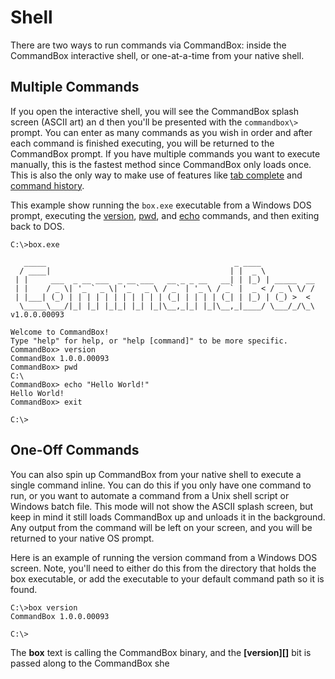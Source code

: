 # Shell

There are two ways to run commands via CommandBox: inside the CommandBox interactive
shell, or one-at-a-time from your native shell.

## Multiple Commands

If you open the interactive shell, you will see the CommandBox splash screen (ASCII
art) an d then you'll be presented with the `commandbox\>` prompt.
You can enter as many commands as you wish in order and after each
command is finished executing, you will be returned to the CommandBox
prompt. If you have multiple commands you want to execute manually, this
is the fastest method since CommandBox only loads once. This is also the
only way to make use of features like [tab complete](usage/tab_completion.md) and [command
history](usage/command_history.md).

This example show running the `box.exe` executable from a Windows DOS
prompt, executing the [version](http://apidocs.ortussolutions.com/commandbox/1.0.0/index.html?commandbox/system/commands/version.html), [pwd](http://apidocs.ortussolutions.com/commandbox/1.0.0/index.html?commandbox/system/commands/pwd.html), and [echo](http://apidocs.ortussolutions.com/commandbox/1.0.0/index.html?commandbox/system/commands/echo.html) commands, and
then exiting back to DOS.

``` {.javascript}
C:\>box.exe

   _____                                          _ ____            
  / ____|                                        | |  _ \           
 | |     ___  _ __ ___  _ __ ___   __ _ _ __   __| | |_) | _____  __
 | |    / _ \| '_ ` _ \| '_ ` _ \ / _` | '_ \ / _` |  _ < / _ \ \/ /
 | |___| (_) | | | | | | | | | | | (_| | | | | (_| | |_) | (_) >  < 
  \_____\___/|_| |_| |_|_| |_| |_|\__,_|_| |_|\__,_|____/ \___/_/\_\  v1.0.0.00093

Welcome to CommandBox!
Type "help" for help, or "help [command]" to be more specific.
CommandBox> version
CommandBox 1.0.0.00093
CommandBox> pwd
C:\
CommandBox> echo "Hello World!"
Hello World!
CommandBox> exit

C:\>
```

One-Off Commands
----------------

You can also spin up CommandBox from your native shell to execute a
single command inline. You can do this if you only have one command to
run, or you want to automate a command from a Unix shell script or
Windows batch file. This mode will not show the ASCII splash screen, but
keep in mind it still loads CommandBox up and unloads it in the
background. Any output from the command will be left on your screen, and
you will be returned to your native OS prompt.

Here is an example of running the version command from a Windows DOS
screen. Note, you'll need to either do this from the directory that
holds the box executable, or add the executable to your default command
path so it is found.

``` {.javascript}
C:\>box version
CommandBox 1.0.0.00093

C:\>
```

The **box** text is calling the CommandBox binary, and the
**[version][]** bit is passed along to the CommandBox she
